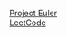 [Project Euler](https://projecteuler.net/profile/escaroda.png)  
[LeetCode](https://leetcode.com/escaroda/)
